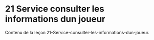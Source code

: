 # 21 Service consulter les informations dun joueur

Contenu de la leçon 21-Service-consulter-les-informations-dun-joueur.